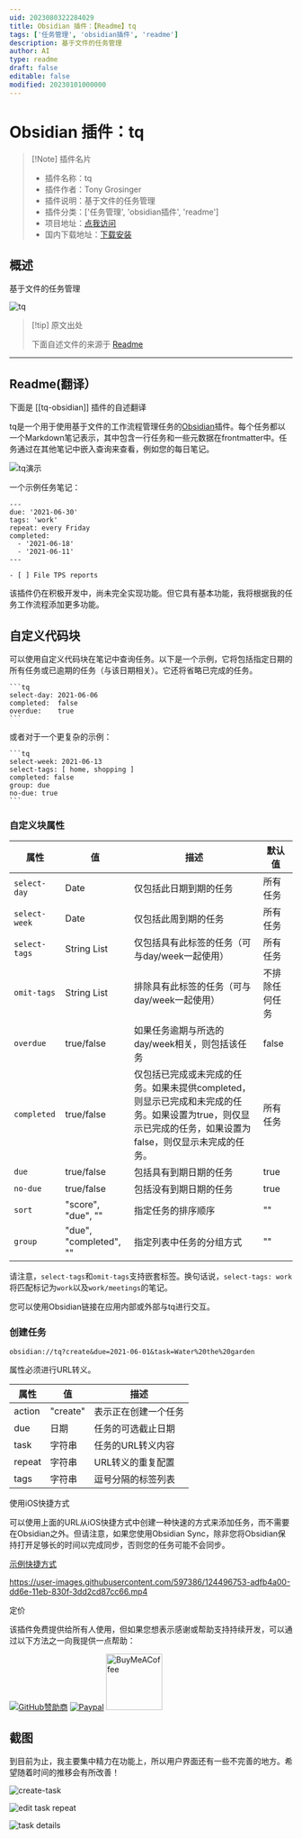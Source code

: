 ```yaml
---
uid: 2023080322284029
title: Obsidian 插件：【Readme】tq
tags: ['任务管理', 'obsidian插件', 'readme']
description: 基于文件的任务管理
author: AI
type: readme
draft: false
editable: false
modified: 20230101000000
---
```


# Obsidian 插件：tq

> [!Note] 插件名片
> - 插件名称：tq
> - 插件作者：Tony Grosinger
> - 插件说明：基于文件的任务管理
> - 插件分类：['任务管理', 'obsidian插件', 'readme']
> - 项目地址：[点我访问](https://github.com/tgrosinger/tq-obsidian)
> - 国内下载地址：[下载安装](https://pkmer.cn/products/plugin/pluginMarket/?tq-obsidian)

## 概述

基于文件的任务管理

![tq](https://cdn.pkmer.cn/covers/tq-obsidian_new.gif!pkmer)

> [!tip] 原文出处
> 
>下面自述文件的来源于 [Readme](https://ghproxy.net/https://raw.githubusercontent.com/tgrosinger/tq-obsidian/main/README.md)
> 

---

## Readme(翻译）

下面是 [[tq-obsidian]] 插件的自述翻译


tq是一个用于使用基于文件的工作流程管理任务的[Obsidian](https://obsidian.md)插件。每个任务都以一个Markdown笔记表示，其中包含一行任务和一些元数据在frontmatter中。任务通过在其他笔记中嵌入查询来查看，例如您的每日笔记。

![tq演示](https://raw.githubusercontent.com/tgrosinger/tq-obsidian/main/resources/screenshots/tq-demo.gif)

一个示例任务笔记：

```
---
due: '2021-06-30'
tags: 'work'
repeat: every Friday
completed:
  - '2021-06-18'
  - '2021-06-11'
---

- [ ] File TPS reports

```

该插件仍在积极开发中，尚未完全实现功能。但它具有基本功能，我将根据我的任务工作流程添加更多功能。

## 自定义代码块

可以使用自定义代码块在笔记中查询任务。以下是一个示例，它将包括指定日期的所有任务或已逾期的任务（与该日期相关）。它还将省略已完成的任务。

    ```tq
    select-day: 2021-06-06
    completed:  false
    overdue:    true
    ```

或者对于一个更复杂的示例：

    ```tq
    select-week: 2021-06-13
    select-tags: [ home, shopping ]
    completed: false
    group: due
    no-due: true
    ```

### 自定义块属性

| 属性           | 值                     | 描述                                                         | 默认值     |
| -------------- | ---------------------- | ------------------------------------------------------------ | ---------- |
| `select-day`   | Date                   | 仅包括此日期到期的任务                                       | 所有任务   |
| `select-week`  | Date                   | 仅包括此周到期的任务                                         | 所有任务   |
| `select-tags`  | String List            | 仅包括具有此标签的任务（可与day/week一起使用）                | 所有任务   |
| `omit-tags`    | String List            | 排除具有此标签的任务（可与day/week一起使用）                   | 不排除任何任务 |
| `overdue`      | true/false             | 如果任务逾期与所选的day/week相关，则包括该任务                | false      |
| `completed`    | true/false             | 仅包括已完成或未完成的任务。如果未提供completed，则显示已完成和未完成的任务。如果设置为true，则仅显示已完成的任务，如果设置为false，则仅显示未完成的任务。 | 所有任务   |
| `due`          | true/false             | 包括具有到期日期的任务                                       | true       |
| `no-due`       | true/false             | 包括没有到期日期的任务                                       | true       |
| `sort`         | "score", "due", ""     | 指定任务的排序顺序                                           | ""         |
| `group`        | "due", "completed", "" | 指定列表中任务的分组方式                                     | ""         |

请注意，`select-tags`和`omit-tags`支持嵌套标签。换句话说，`select-tags: work`将匹配标记为`work`以及`work/meetings`的笔记。

您可以使用Obsidian链接在应用内部或外部与tq进行交互。

### 创建任务

```
obsidian://tq?create&due=2021-06-01&task=Water%20the%20garden
```

属性必须进行URL转义。

| 属性     | 值        | 描述                               |
| -------- | -------- | ------------------------------------ |
| action   | "create" | 表示正在创建一个任务                 |
| due      | 日期     | 任务的可选截止日期                   |
| task     | 字符串   | 任务的URL转义内容                   |
| repeat   | 字符串   | URL转义的重复配置                    |
| tags     | 字符串   | 逗号分隔的标签列表                   |

使用iOS快捷方式

可以使用上面的URL从iOS快捷方式中创建一种快速的方式来添加任务，而不需要在Obsidian之外。但请注意，如果您使用Obsidian Sync，除非您将Obsidian保持打开足够长的时间以完成同步，否则您的任务可能不会同步。

[示例快捷方式](https://www.icloud.com/shortcuts/ea7991d02bc24922ace9b49c670a1397)

https://user-images.githubusercontent.com/597386/124496753-adfb4a00-dd6e-11eb-830f-3dd2cd87cc66.mp4

定价

该插件免费提供给所有人使用，但如果您想表示感谢或帮助支持持续开发，可以通过以下方法之一向我提供一点帮助：

[![GitHub赞助商](https://img.shields.io/github/sponsors/tgrosinger?style=social)](https://github.com/sponsors/tgrosinger)
[![Paypal](https://img.shields.io/badge/paypal-tgrosinger-yellow?style=social&logo=paypal)](https://paypal.me/tgrosinger)
[<img src="https://cdn.buymeacoffee.com/buttons/v2/default-yellow.png" alt="BuyMeACoffee" width="100">](https://www.buymeacoffee.com/tgrosinger)

## 截图

到目前为止，我主要集中精力在功能上，所以用户界面还有一些不完善的地方。希望随着时间的推移会有所改善！

![create-task](https://raw.githubusercontent.com/tgrosinger/tq-obsidian/main/resources/screenshots/create-task.png)

![edit task repeat](https://raw.githubusercontent.com/tgrosinger/tq-obsidian/main/resources/screenshots/edit-repeat.png)

![task details](https://raw.githubusercontent.com/tgrosinger/tq-obsidian/main/resources/screenshots/expanded-task.png)



